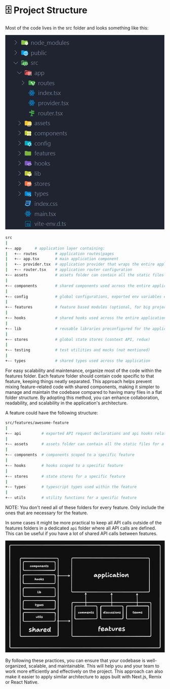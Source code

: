 # 🗄️ Project Structure

Most of the code lives in the src folder and looks something like this:

![Folder Structure](./assets/project-structure.png)

```sh
src
|
+-- app      # application layer containing:
|   +-- routes        # application routes|pages
|   +-- app.tsx       # main application component
|   +-- provider.tsx  # application provider that wraps the entire application with different global providers
|   +-- router.tsx    # application router configuration
+-- assets            # assets folder can contain all the static files such as images, fonts, etc.
|
+-- components        # shared components used across the entire application
|
+-- config            # global configurations, exported env variables etc.
|
+-- features          # feature based modules (optional, for big projects only)
|
+-- hooks             # shared hooks used across the entire application
|
+-- lib               # reusable libraries preconfigured for the application and shared utility functions
|
+-- stores            # global state stores (context API, redux)
|
+-- testing           # test utilities and mocks (not mentioned)
|
+-- types             # shared types used across the application
```

For easy scalability and maintenance, organize most of the code within the features folder. Each feature folder should contain code specific to that feature, keeping things neatly separated. This approach helps prevent mixing feature-related code with shared components, making it simpler to manage and maintain the codebase compared to having many files in a flat folder structure. By adopting this method, you can enhance collaboration, readability, and scalability in the application's architecture.

A feature could have the following structure:

```sh
src/features/awesome-feature
|
+-- api         # exported API request declarations and api hooks related to a specific feature
|
+-- assets      # assets folder can contain all the static files for a specific feature
|
+-- components  # components scoped to a specific feature
|
+-- hooks       # hooks scoped to a specific feature
|
+-- stores      # state stores for a specific feature
|
+-- types       # typescript types used within the feature
|
+-- utils       # utility functions for a specific feature
```

NOTE: You don't need all of these folders for every feature. Only include the ones that are necessary for the feature.

In some cases it might be more practical to keep all API calls outside of the features folders in a dedicated `api` folder where all API calls are defined. This can be useful if you have a lot of shared API calls between features.

![Unidirectional Code Base](./assets/unidirectional-codebase.png)

By following these practices, you can ensure that your codebase is well-organized, scalable, and maintainable. This will help you and your team to work more efficiently and effectively on the project. This approach can also make it easier to apply similar architecture to apps built with Next.js, Remix or React Native.
